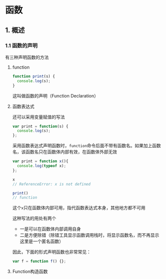 # 函数

## 1. 概述

### 1.1 函数的声明

有三种声明函数的方法

1. function

   ```js
   function print(s) {
     console.log(s);
   }
   ```

   这叫做函数的声明（Function Declaration）

2. 函数表达式

   还可以采用变量赋值的写法

   ```js
   var print = function(s) {
     console.log(s);
   };
   ```

   采用函数表达式声明函数时，`function`命令后面不带有函数名。如果加上函数名，该函数名只在函数体内部有效，在函数体外部无效

   ```js
   var print = function x(){
     console.log(typeof x);
   };
   
   x
   // ReferenceError: x is not defined
   
   print()
   // function
   ```

   这个`x`只在函数体内部可用，指代函数表达式本身，其他地方都不可用

   这种写法的用处有两个

   + 一是可以在函数体内部调用自身
   + 二是方便除错（除错工具显示函数调用栈时，将显示函数名，而不再显示这里是一个匿名函数）

   因此，下面的形式声明函数也非常常见：

   ```js
   var f = function f() {};
   ```

3. Function构造函数